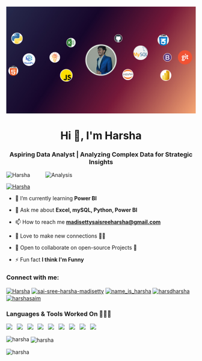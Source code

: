 [![MasterHead](https://github.com/Harsha97052/Harsha97052/blob/250510186539bc712d95b42bc3b2b0690ee33630/Harsha_cover_photo.png)]()
<h1 align="center">Hi 👋, I'm Harsha</h1>
<h3 align="center">Aspiring Data Analyst | Analyzing Complex Data for Strategic Insights</h3>
<img align="right" alt="Analysis" width="400" src="https://cdn.dribbble.com/users/8619169/screenshots/16116886/media/a63d64bcccad878cb9dfdb9a9f6b6416.gif">

<p align="left"> <img src="https://komarev.com/ghpvc/?username=Harsha97052&label=Profile%20views&color=0e75b6&style=flat" alt="Harsha" /> </p>

<p align="left"> <a href="https://twitter.com/HardHarsd" target="blank"><img src="https://img.shields.io/twitter/follow/madisettyharsha?logo=twitter&style=for-the-badge" alt="Harsha" /></a> </p>

- 🌱 I’m currently learning **Power BI**

- 💬 Ask me about **Excel, mySQL, Python, Power BI**

- 📫 How to reach me **madisettysaisreeharsha@gmail.com**

- 🤗 Love to make new connections 👫🐥

- 👯 Open to collaborate on open-source Projects 🤗

- ⚡ Fun fact **I think I'm Funny**

<h3 align="left">Connect with me:</h3>
<p align="left">
<a href="https://twitter.com/HardHarsd" target="blank"><img align="center" src="https://raw.githubusercontent.com/rahuldkjain/github-profile-readme-generator/master/src/images/icons/Social/twitter.svg" alt="Harsha" height="30" width="40" /></a>
<a href="https://linkedin.com/in/sai-sree-harsha" target="blank"><img align="center" src="https://raw.githubusercontent.com/rahuldkjain/github-profile-readme-generator/master/src/images/icons/Social/linked-in-alt.svg" alt="sai-sree-harsha-madisetty" height="30" width="40" /></a>
<a href="https://instagram.com/name_is__harsha_ target="blank"><img align="center" src="https://raw.githubusercontent.com/rahuldkjain/github-profile-readme-generator/master/src/images/icons/Social/instagram.svg" alt="name_is_harsha" height="30" width="40" /></a>
<a href="https://www.hackerrank.com/harsdharsha" target="blank"><img align="center" src="https://raw.githubusercontent.com/rahuldkjain/github-profile-readme-generator/master/src/images/icons/Social/hackerrank.svg" alt="harsdharsha" height="30" width="40" /></a>
<a href="https://www.leetcode.com/harsdharsha" target="blank"><img align="center" src="https://raw.githubusercontent.com/rahuldkjain/github-profile-readme-generator/master/src/images/icons/Social/leet-code.svg" alt="harshasaim" height="30" width="40" /></a>
</p>

### Languages & Tools Worked On 👨🏻‍💻
<code><img height="35" src="https://img.icons8.com/color/48/000000/python.png"/></code>&nbsp;&nbsp;
<code><img height="35" src="https://cdn-icons-png.flaticon.com/128/732/732220.png"></code>&nbsp;&nbsp;
<code><img height="35" src="https://upload.wikimedia.org/wikipedia/commons/thumb/e/e0/Git-logo.svg/1280px-Git-logo.svg.png"/></code>&nbsp;&nbsp;
<code><img height="35" src="https://cdn-icons-png.flaticon.com/128/919/919836.png"></code>&nbsp;&nbsp;
<code><img height="35" src="https://cdn-icons-png.flaticon.com/128/10108/10108295.png"></code>&nbsp;&nbsp;
<code><img height="35" src="https://www.esri.com/arcgis-blog/wp-content/uploads/2019/04/Jupyter_logo-e1555096127796.png"></code>&nbsp;&nbsp;
<code><img height="35" src="https://cdn-icons-png.flaticon.com/128/5968/5968292.png"></code>&nbsp;&nbsp;
<code><img height="35" src="https://cdn-icons-png.flaticon.com/128/5968/5968267.png"></code>&nbsp;&nbsp;
<code><img height="35" src="https://cdn-icons-png.flaticon.com/128/919/919826.png"></code><br>

<p><img align="left" src="https://github-readme-stats.vercel.app/api/top-langs?username=harsha97052&show_icons=true&locale=en&layout=compact" alt="harsha" /></p>

<p>&nbsp;<img align="center" src="https://github-readme-stats.vercel.app/api?username=harsha97052&show_icons=true&locale=en" alt="harsha" /></p>

<p><img align="center" src="https://github-readme-streak-stats.herokuapp.com/?user=harsha97052&" alt="harsha" /></p>
